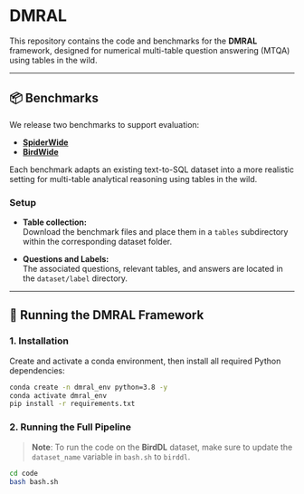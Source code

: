 # DMRAL

This repository contains the code and benchmarks for the **DMRAL** framework, designed for numerical multi-table question answering (MTQA) using tables in the wild.

---

## 📦 Benchmarks

We release two benchmarks to support evaluation:

- [**SpiderWide**](https://zenodo.org/records/15486949)  
- [**BirdWide**](https://zenodo.org/records/15488031)

Each benchmark adapts an existing text-to-SQL dataset into a more realistic setting for multi-table analytical reasoning using tables in the wild.

### Setup

- **Table collection:**  
  Download the benchmark files and place them in a `tables` subdirectory within the corresponding dataset folder.

- **Questions and Labels:**  
The associated questions, relevant tables, and answers are located in the `dataset/label` directory. 
---

## 🚀 Running the DMRAL Framework

### 1. Installation

Create and activate a conda environment, then install all required Python dependencies:

```bash
conda create -n dmral_env python=3.8 -y
conda activate dmral_env
pip install -r requirements.txt
```

### 2. Running the Full Pipeline
> **Note**: To run the code on the **BirdDL** dataset, make sure to update the `dataset_name` variable in `bash.sh` to `birddl`.

```bash
cd code
bash bash.sh
```
